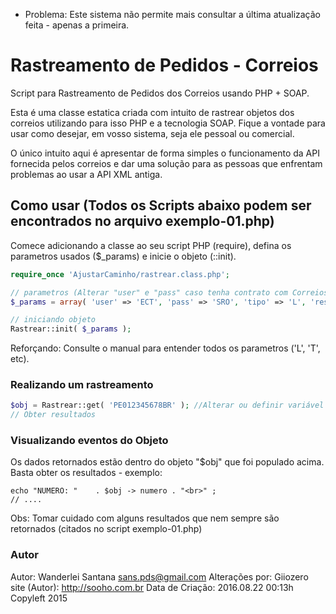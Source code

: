 * Problema: Este sistema não permite mais consultar a última atualização feita - apenas a primeira.

# Rastreamento de Pedidos - Correios
Script para Rastreamento de Pedidos dos Correios usando PHP + SOAP.

Esta é uma classe estatica criada com intuito de rastrear objetos dos correios utilizando para isso PHP e a tecnologia SOAP.
Fique a vontade para usar como desejar, em vosso sistema, seja 
ele pessoal ou comercial. 

O único intuito aqui é apresentar de forma simples o 
funcionamento da API fornecida pelos correios e dar uma solução 
para as pessoas que enfrentam problemas ao usar a API XML antiga.

## Como usar (Todos os Scripts abaixo podem ser encontrados no arquivo exemplo-01.php)
Comece adicionando a classe ao seu script PHP (require), defina os parametros usados ($_params) e inicie o objeto (::init).
```php
require_once 'AjustarCaminho/rastrear.class.php';

// parametros (Alterar "user" e "pass" caso tenha contrato com Correios - consultar manual do Correios caso queira saber das outras questões)
$_params = array( 'user' => 'ECT', 'pass' => 'SRO', 'tipo' => 'L', 'resultado' => 'T', 'idioma' => 101 );

// iniciando objeto
Rastrear::init( $_params );
```

Reforçando: Consulte o manual para entender todos os parametros ('L', 'T', etc).

### Realizando um rastreamento
```php
$obj = Rastrear::get( 'PE012345678BR' ); //Alterar ou definir variável que receba o código do Correios
// Obter resultados
``` 

### Visualizando eventos do Objeto
Os dados retornados estão dentro do objeto "$obj" que foi populado acima. Basta obter os resultados - exemplo: 
```# Visualizando dados basicos do objeto
echo "NUMERO: "    . $obj -> numero . "<br>" ;
// .... 
```
Obs: Tomar cuidado com alguns resultados que nem sempre são retornados (citados no script exemplo-01.php)

### Autor
Autor: Wanderlei Santana <sans.pds@gmail.com>
Alterações por: Giiozero
site (Autor): http://sooho.com.br
Data de Criação: 2016.08.22 00:13h
Copyleft 2015
